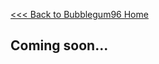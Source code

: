 [<<< Back to Bubblegum96 Home](https://github.com/96boards/documentation/wiki/Bubblegum96-Home)

## Coming soon...